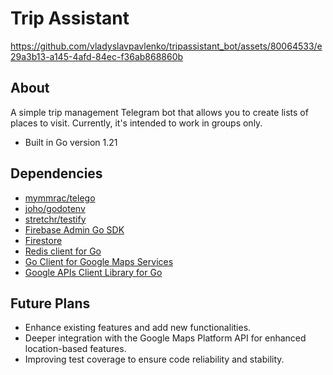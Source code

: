 # Trip Assistant



https://github.com/vladyslavpavlenko/tripassistant_bot/assets/80064533/e29a3b13-a145-4afd-84ec-f36ab868860b



## About
A simple trip management Telegram bot that allows you to create lists of places to visit. Currently, it's intended to work in groups only.

- Built in Go version 1.21

## Dependencies
- [mymmrac/telego](https://github.com/mymmrac/telego)
- [joho/godotenv](https://github.com/joho/godotenv)
- [stretchr/testify](https://github.com/stretchr/testify)
- [Firebase Admin Go SDK](https://pkg.go.dev/firebase.google.com/go)
- [Firestore](https://pkg.go.dev/cloud.google.com/go/firestore)
- [Redis client for Go](https://pkg.go.dev/github.com/go-redis/redis/v8)
- [Go Client for Google Maps Services](https://pkg.go.dev/googlemaps.github.io/maps)
- [Google APIs Client Library for Go](https://pkg.go.dev/google.golang.org/api)

## Future Plans
- Enhance existing features and add new functionalities.
- Deeper integration with the Google Maps Platform API for enhanced location-based features.
- Improving test coverage to ensure code reliability and stability.
